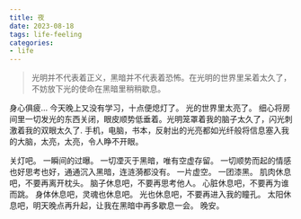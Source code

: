 ```yaml
---
title: 夜
date: 2023-08-18
tags: life-feeling
categories:
- life
---
```


> 光明并不代表着正义，黑暗并不代表着恐怖。在光明的世界里呆着太久了，不妨放下光的使命在黑暗里稍稍歇息。

身心俱疲…
今天晚上又没有学习，十点便熄灯了。
光的世界里太亮了。
细心将房间里一切发光的东西关闭，眼皮顺势低垂着。光明笼罩着我的脑子太久了，闪光刺激着我的双眼太久了.
手机，电脑，书本，反射出的光亮都如光纤般将信息塞入我的大脑，太亮，太亮，令人睁不开眼。

关灯吧。
一瞬间的过曝。
一切凐灭于黑暗，唯有空虚存留。
一切顺势而起的情感也好思考也好，通通沉入黑暗，连涟漪都没有。
一片虚空。
一团漆黑。
肌肉休息吧，不要再离开枕头。
脑子休息吧，不要再思考他人。
心脏休息吧，不要再为谁而跳。
身体休息吧，灵魂也休息吧。
光也休息吧，不要再进入我的瞳孔。
太阳休息吧，明天晚点再升起，让我在黑暗中再多歇息一会。
晚安。
